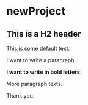 # newProject


## This is a H2 header

This is some default text.

I want to write a paragraph

**I want to write in bold letters.**

More paragraph texts. 

Thank you. 